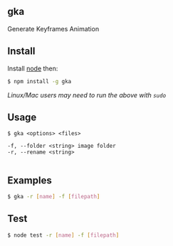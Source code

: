 gka
---

Generate Keyframes Animation

Install
-------
Install [node](http://nodejs.org) then:
```sh
$ npm install -g gka
```
*Linux/Mac users may need to run the above with `sudo`*


Usage
-----
```
$ gka <options> <files>

-f, --folder <string> image folder
-r, --rename <string>   
 
```

Examples
--------

```sh
$ gka -r [name] -f [filepath]
```

Test
-----

```sh
$ node test -r [name] -f [filepath]
```
